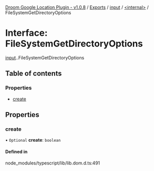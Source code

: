 [Droom Google Location Plugin - v1.0.8](../README.md) / [Exports](../modules.md) / [input](../modules/input.md) / [<internal\>](../modules/input._internal_.md) / FileSystemGetDirectoryOptions

# Interface: FileSystemGetDirectoryOptions

[input](../modules/input.md).[<internal>](../modules/input._internal_.md).FileSystemGetDirectoryOptions

## Table of contents

### Properties

- [create](input._internal_.FileSystemGetDirectoryOptions.md#create)

## Properties

### create

• `Optional` **create**: `boolean`

#### Defined in

node_modules/typescript/lib/lib.dom.d.ts:491
